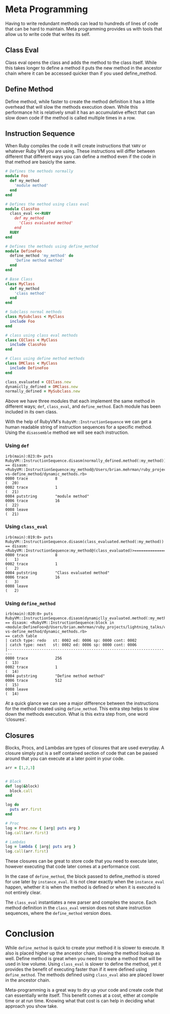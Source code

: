 # Meta Programming

Having to write redundant methods can lead to hundreds of lines of code that can
be hard to maintain. Meta programming provides us with tools that allow us to
write code that writes its self.

## Class Eval
Class eval opens the class and adds the method to the class itself. While this takes longer to define a method it puts the new method in the ancestor chain where it can be accessed quicker than if you used define_method.

## Define Method

Define method, while faster to create the method definition it has a little overhead that will slow the methods execution down. While this performance hit is relatively small it has an accumulative effect that can slow down code if the method is called multiple times in a row.

## Instruction Sequence

When Ruby compiles the code it will create instructions that `YARV` or whatever Ruby VM you are using. These instructions will differ between different that different ways you can define a method even if the code in that method are basicly the same.

```RUBY
# Defines the methods normally
module Foo
  def my_method
    'module method'
  end
end

# Defines the method using class eval
module ClassFoo
  class_eval <<-RUBY
    def my_method
      'Class evaluated method'
    end
  RUBY
end

# Defines the methods using define_method
module DefineFoo
  define_method 'my_method' do
    'Define method method'
  end
end

# Base Class
class MyClass
  def my_method
    'class method'
  end
end

# Subclass normal methods
class MySubclass < MyClass
  include Foo
end

# class using class eval methods
class CEClass < MyClass
  include ClassFoo
end

# Class using define method methods
class DMClass < MyClass
  include DefineFoo
end

class_evaluated = CEClass.new
dynamiclly_defined = DMClass.new
normally_defined = MySubclass.new
```

Above we have three modules that each implement the same method in different ways;
`def`, `class_eval`, and `define_method`. Each module has been included in its own
class.

With the help of RubyVM's `RubyVM::InstructionSequence` we can get a human readable
string of instruction sequences for a specific method. Using the `disassemble` method
we will see each instruction.

### Using `def`
```
irb(main):023:0> puts RubyVM::InstructionSequence.disasm(normally_defined.method(:my_method))
== disasm: <RubyVM::InstructionSequence:my_method@/Users/brian.mehrman/ruby_projects/lightning_talks/class_eval-vs-define_method/dynamic_methods.rb>
0000 trace            8                                               (  20)
0002 trace            1                                               (  21)
0004 putstring        "module method"
0006 trace            16                                              (  22)
0008 leave                                                            (  21)
```

### Using `class_eval`
```
irb(main):019:0> puts RubyVM::InstructionSequence.disasm(class_evaluated.method(:my_method))
== disasm: <RubyVM::InstructionSequence:my_method@(class_evaluated)>===============
0000 trace            8                                               (   1)
0002 trace            1                                               (   2)
0004 putstring        "Class evaluated method"
0006 trace            16                                              (   3)
0008 leave                                                            (   2)
```

### Using `define_method`
```
irb(main):020:0> puts RubyVM::InstructionSequence.disasm(dynamiclly_evaluated.method(:my_method))
== disasm: <RubyVM::InstructionSequence:block in <module:DefineFoo>@/Users/brian.mehrman/ruby_projects/lightning_talks/class_eval-vs-define_method/dynamic_methods.rb>
== catch table
| catch type: redo   st: 0002 ed: 0006 sp: 0000 cont: 0002
| catch type: next   st: 0002 ed: 0006 sp: 0000 cont: 0006
|------------------------------------------------------------------------
0000 trace            256                                             (  13)
0002 trace            1                                               (  14)
0004 putstring        "Define method method"
0006 trace            512                                             (  15)
0008 leave                                                            (  14)
```

At a quick glance we can see a major difference between the instructions for the
method created using `define_method`. This extra step helps to slow down the methods
execution. What is this extra step from, one word 'closures'.

## Closures

Blocks, Procs, and Lambdas are types of closures that are used everyday. A closure
simply put is a self contained section of code that can be passed around that you
can execute at a later point in your code.

```RUBY
arr = [1,2,3]


# Block
def log(&block)
  block.call
end

log do
  puts arr.first
end

# Proc
log = Proc.new { |arg| puts arg }
log.call(arr.first)

# Lambdas
log = lambda { |arg| puts arg }
log.call(arr.first)
```

These closures can be great to store code that you need to execute later, however
executing that code later comes at a performance cost.

In the case of `define_method`, the block passed to define_method is stored for use
later by `instance_eval`. It is not clear exactly when the `instance_eval` happen,
whether it is when the method is defined or when it is executed is not entirely
clear.

The `class_eval` instantiates a new parser and compiles the source. Each method
definition in the `class_eval` version does not share instruction sequences,
where the `define_method` version does.

# Conclusion

While `define_method` is quick to create your method it is slower to execute. It
also is placed higher up the ancestor chain, slowing the method lookup as well.
Define method is great when you need to create a method that will be used in low
volume. Using `class_eval` is slower to define the method, yet it provides the
benefit of executing faster than if it were defined using `define_method`. The
methods defined using `class_eval` also are placed lower in the ancestor chain.

Meta-programming is a great way to dry up your code and create code that can
essentially write itself. This benefit comes at a cost, either at compile time
or at run time. Knowing what that cost is can help in deciding what approach you
show take.
